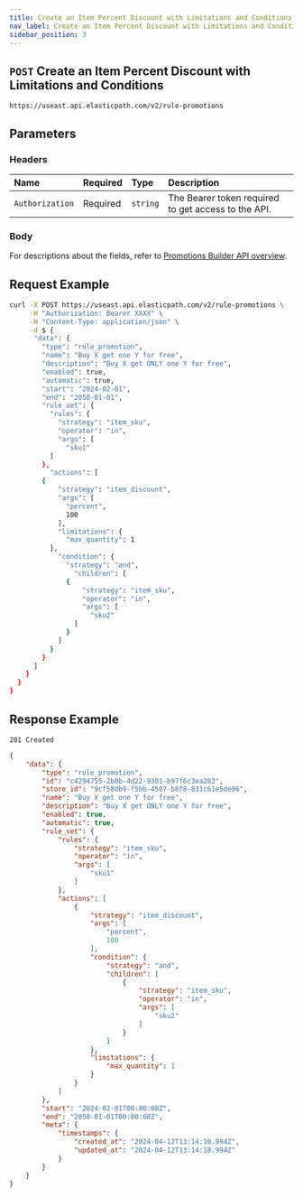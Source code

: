 ```yaml
---
title: Create an Item Percent Discount with Limitations and Conditions
nav_label: Create an Item Percent Discount with Limitations and Conditions
sidebar_position: 3
---
```


## `POST` Create an Item Percent Discount with Limitations and Conditions

```http
https://useast.api.elasticpath.com/v2/rule-promotions
```

## Parameters

### Headers

| Name            | Required | Type     | Description                          |
|:----------------|:---------|:---------|:-------------------------------------|
| `Authorization` | Required | `string` | The Bearer token required to get access to the API. |

### Body

For descriptions about the fields, refer to [Promotions Builder API overview](/docs/promotions-builder/promotions-builder-api/promotions-builder-api-overview).

## Request Example

```bash
curl -X POST https://useast.api.elasticpath.com/v2/rule-promotions \
     -H "Authorization: Bearer XXXX" \
     -H "Content-Type: application/json" \
     -d $ {
      "data": {
        "type": "rule_promotion",
        "name": "Buy X get one Y for free",
        "description": "Buy X get ONLY one Y for free",
        "enabled": true,
        "automatic": true,
        "start": "2024-02-01",
        "end": "2050-01-01",
        "rule_set": {
          "rules": {
            "strategy": "item_sku",
            "operator": "in",
            "args": [
              "sku1"
          ]
        },
          "actions": [
        {
            "strategy": "item_discount",
            "args": [
              "percent",
              100
            ],
            "limitations": {
              "max_quantity": 1
          },
            "condition": {
              "strategy": "and",
                "children": [
              {
                  "strategy": "item_sku",
                  "operator": "in",
                  "args": [
                    "sku2"
                ]
              }
            ]
          }
        }
      ]
    }
  }
}
```

## Response Example

`201 Created`

```json
{
    "data": {
        "type": "rule_promotion",
        "id": "c4294755-2b0b-4d22-9301-b97f6c3ea282",
        "store_id": "9cf58db9-f5bb-4507-b8f8-831c61e5de06",
        "name": "Buy X get one Y for free",
        "description": "Buy X get ONLY one Y for free",
        "enabled": true,
        "automatic": true,
        "rule_set": {
            "rules": {
                "strategy": "item_sku",
                "operator": "in",
                "args": [
                    "sku1"
                ]
            },
            "actions": [
                {
                    "strategy": "item_discount",
                    "args": [
                        "percent",
                        100
                    ],
                    "condition": {
                        "strategy": "and",
                        "children": [
                            {
                                "strategy": "item_sku",
                                "operator": "in",
                                "args": [
                                    "sku2"
                                ]
                            }
                        ]
                    },
                    "limitations": {
                        "max_quantity": 1
                    }
                }
            ]
        },
        "start": "2024-02-01T00:00:00Z",
        "end": "2050-01-01T00:00:00Z",
        "meta": {
            "timestamps": {
                "created_at": "2024-04-12T13:14:18.994Z",
                "updated_at": "2024-04-12T13:14:18.994Z"
            }
        }
    }
}
```



